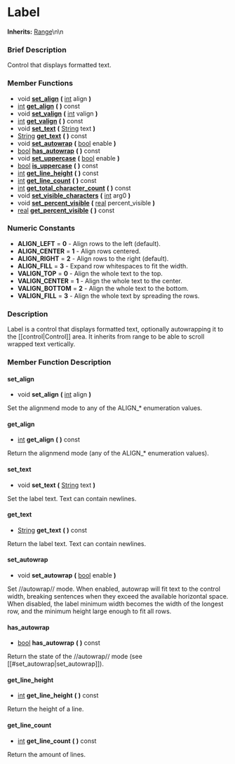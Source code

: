 #  Label  
**Inherits:** [Range](class_range)\\n\\n
###  Brief Description  
Control that displays formatted text.

###  Member Functions 
  * void  **[set_align](#set_align)**  **(** [int](class_int) align  **)**
  * [int](class_int)  **[get_align](#get_align)**  **(** **)** const
  * void  **[set_valign](#set_valign)**  **(** [int](class_int) valign  **)**
  * [int](class_int)  **[get_valign](#get_valign)**  **(** **)** const
  * void  **[set_text](#set_text)**  **(** [String](class_string) text  **)**
  * [String](class_string)  **[get_text](#get_text)**  **(** **)** const
  * void  **[set_autowrap](#set_autowrap)**  **(** [bool](class_bool) enable  **)**
  * [bool](class_bool)  **[has_autowrap](#has_autowrap)**  **(** **)** const
  * void  **[set_uppercase](#set_uppercase)**  **(** [bool](class_bool) enable  **)**
  * [bool](class_bool)  **[is_uppercase](#is_uppercase)**  **(** **)** const
  * [int](class_int)  **[get_line_height](#get_line_height)**  **(** **)** const
  * [int](class_int)  **[get_line_count](#get_line_count)**  **(** **)** const
  * [int](class_int)  **[get_total_character_count](#get_total_character_count)**  **(** **)** const
  * void  **[set_visible_characters](#set_visible_characters)**  **(** [int](class_int) arg0  **)**
  * void  **[set_percent_visible](#set_percent_visible)**  **(** [real](class_real) percent_visible  **)**
  * [real](class_real)  **[get_percent_visible](#get_percent_visible)**  **(** **)** const

###  Numeric Constants  
  * **ALIGN_LEFT** = **0** - Align rows to the left (default).
  * **ALIGN_CENTER** = **1** - Align rows centered.
  * **ALIGN_RIGHT** = **2** - Align rows to the right (default).
  * **ALIGN_FILL** = **3** - Expand row whitespaces to fit the width.
  * **VALIGN_TOP** = **0** - Align the whole text to the top.
  * **VALIGN_CENTER** = **1** - Align the whole text to the center.
  * **VALIGN_BOTTOM** = **2** - Align the whole text to the bottom.
  * **VALIGN_FILL** = **3** - Align the whole text by spreading the rows.

###  Description  
Label is a control that displays formatted text, optionally autowrapping it to the [[control|Control]] area. It inherits from range to be able to scroll wrapped text vertically.

###  Member Function Description  

#### <a name="set_align">set_align</a>
  * void  **set_align**  **(** [int](class_int) align  **)**

Set the alignmend mode to any of the ALIGN_* enumeration values.

#### <a name="get_align">get_align</a>
  * [int](class_int)  **get_align**  **(** **)** const

Return the alignmend mode (any of the ALIGN_* enumeration values).

#### <a name="set_text">set_text</a>
  * void  **set_text**  **(** [String](class_string) text  **)**

Set the label text. Text can contain newlines.

#### <a name="get_text">get_text</a>
  * [String](class_string)  **get_text**  **(** **)** const

Return the label text. Text can contain newlines.

#### <a name="set_autowrap">set_autowrap</a>
  * void  **set_autowrap**  **(** [bool](class_bool) enable  **)**

Set //autowrap// mode. When enabled, autowrap will fit text to the control width, breaking sentences when they exceed the available horizontal space. When disabled, the label minimum width becomes the width of the longest row, and the minimum height large enough to fit all rows.

#### <a name="has_autowrap">has_autowrap</a>
  * [bool](class_bool)  **has_autowrap**  **(** **)** const

Return the state of the //autowrap// mode (see [[#set_autowrap|set_autowrap]]).

#### <a name="get_line_height">get_line_height</a>
  * [int](class_int)  **get_line_height**  **(** **)** const

Return the height of a line.

#### <a name="get_line_count">get_line_count</a>
  * [int](class_int)  **get_line_count**  **(** **)** const

Return the amount of lines.
